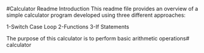 
#Calculator Readme
Introduction
This readme file provides an overview of a simple calculator program developed using three different approaches:

1-Switch Case Loop
2-Functions
3-If Statements

The purpose of this calculator is to perform basic arithmetic operations# calculator

